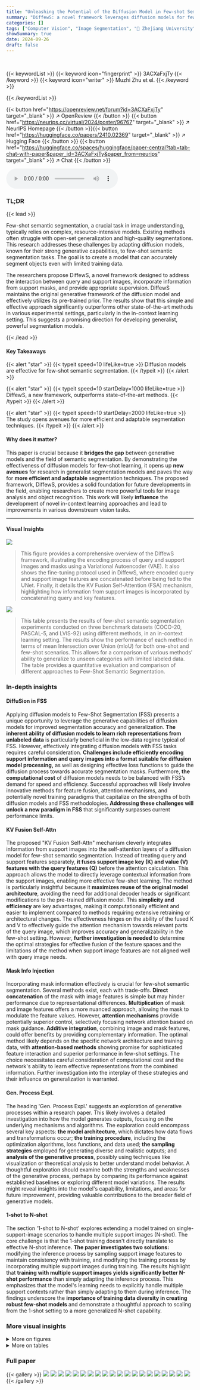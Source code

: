 ```yaml
---
title: "Unleashing the Potential of the Diffusion Model in Few-shot Semantic Segmentation"
summary: "DiffewS: a novel framework leverages diffusion models for few-shot semantic segmentation, significantly outperforming existing methods in multiple settings."
categories: []
tags: ["Computer Vision", "Image Segmentation", "🏢 Zhejiang University",]
showSummary: true
date: 2024-09-26
draft: false
---
```


<br>

{{< keywordList >}}
{{< keyword icon="fingerprint" >}} 3ACXaFxjTy {{< /keyword >}}
{{< keyword icon="writer" >}} Muzhi Zhu et el. {{< /keyword >}}
 
{{< /keywordList >}}

{{< button href="https://openreview.net/forum?id=3ACXaFxjTy" target="_blank" >}}
↗ OpenReview
{{< /button >}}
{{< button href="https://neurips.cc/virtual/2024/poster/96767" target="_blank" >}}
↗ NeurIPS Homepage
{{< /button >}}{{< button href="https://huggingface.co/papers/2410.02369" target="_blank" >}}
↗ Hugging Face
{{< /button >}}
{{< button href="https://huggingface.co/spaces/huggingface/paper-central?tab=tab-chat-with-paper&paper_id=3ACXaFxjTy&paper_from=neurips" target="_blank" >}}
↗ Chat
{{< /button >}}



<audio controls>
    <source src="https://ai-paper-reviewer.com/3ACXaFxjTy/podcast.wav" type="audio/wav">
    Your browser does not support the audio element.
</audio>


### TL;DR


{{< lead >}}

Few-shot semantic segmentation, a crucial task in image understanding, typically relies on complex, resource-intensive models. Existing methods often struggle with open-set generalization and high-quality segmentations. This research addresses these challenges by adapting diffusion models, known for their strong generative capabilities, to few-shot semantic segmentation tasks.  The goal is to create a model that can accurately segment objects even with limited training data.

The researchers propose DiffewS, a novel framework designed to address the interaction between query and support images, incorporate information from support masks, and provide appropriate supervision.  DiffewS maintains the original generative framework of the diffusion model and effectively utilizes its pre-trained prior.  The results show that this simple and effective approach significantly outperforms other state-of-the-art methods in various experimental settings, particularly in the in-context learning setting.  This suggests a promising direction for developing generalist, powerful segmentation models.

{{< /lead >}}


#### Key Takeaways

{{< alert "star" >}}
{{< typeit speed=10 lifeLike=true >}} Diffusion models are effective for few-shot semantic segmentation. {{< /typeit >}}
{{< /alert >}}

{{< alert "star" >}}
{{< typeit speed=10 startDelay=1000 lifeLike=true >}} DiffewS, a new framework, outperforms state-of-the-art methods. {{< /typeit >}}
{{< /alert >}}

{{< alert "star" >}}
{{< typeit speed=10 startDelay=2000 lifeLike=true >}} The study opens avenues for more efficient and adaptable segmentation techniques. {{< /typeit >}}
{{< /alert >}}

#### Why does it matter?
This paper is crucial because it **bridges the gap** between generative models and the field of semantic segmentation. By demonstrating the effectiveness of diffusion models for few-shot learning, it opens up **new avenues** for research in generalist segmentation models and paves the way for **more efficient and adaptable** segmentation techniques.  The proposed framework, DiffewS, provides a solid foundation for future developments in the field, enabling researchers to create more powerful tools for image analysis and object recognition.  This work will likely **influence** the development of novel in-context learning approaches and lead to improvements in various downstream vision tasks.

------
#### Visual Insights



![](https://ai-paper-reviewer.com/3ACXaFxjTy/figures_3_1.jpg)

> This figure provides a comprehensive overview of the DiffewS framework, illustrating the encoding process of query and support images and masks using a Variational Autoencoder (VAE). It also shows the fine-tuning protocol used in DiffewS, where encoded query and support image features are concatenated before being fed to the UNet.  Finally, it details the KV Fusion Self-Attention (FSA) mechanism, highlighting how information from support images is incorporated by concatenating query and key features.





![](https://ai-paper-reviewer.com/3ACXaFxjTy/tables_8_1.jpg)

> This table presents the results of few-shot semantic segmentation experiments conducted on three benchmark datasets (COCO-20, PASCAL-5, and LVIS-92) using different methods, in an in-context learning setting.  The results show the performance of each method in terms of mean Intersection over Union (mIoU) for both one-shot and few-shot scenarios.  This allows for a comparison of various methods' ability to generalize to unseen categories with limited labeled data. The table provides a quantitative evaluation and comparison of different approaches to Few-Shot Semantic Segmentation.





### In-depth insights


#### DiffuSion in FSS
Applying diffusion models to Few-Shot Segmentation (FSS) presents a unique opportunity to leverage the generative capabilities of diffusion models for improved segmentation accuracy and generalization.  **The inherent ability of diffusion models to learn rich representations from unlabeled data** is particularly beneficial in the low-data regime typical of FSS.  However, effectively integrating diffusion models with FSS tasks requires careful consideration.  **Challenges include efficiently encoding support information and query images into a format suitable for diffusion model processing,** as well as designing effective loss functions to guide the diffusion process towards accurate segmentation masks.  Furthermore, **the computational cost** of diffusion models needs to be balanced with FSS’s demand for speed and efficiency.  Successful approaches will likely involve innovative methods for feature fusion, attention mechanisms, and potentially novel training paradigms that capitalize on the strengths of both diffusion models and FSS methodologies.  **Addressing these challenges will unlock a new paradigm in FSS** that significantly surpasses current performance limits. 

#### KV Fusion Self-Attn
The proposed "KV Fusion Self-Attn" mechanism cleverly integrates information from support images into the self-attention layers of a diffusion model for few-shot semantic segmentation.  Instead of treating query and support features separately, **it fuses support image key (K) and value (V) features with the query features (Q)** before the attention calculation. This approach allows the model to directly leverage contextual information from the support images, enabling more effective few-shot learning.  The method is particularly insightful because it **maximizes reuse of the original model architecture**, avoiding the need for additional decoder heads or significant modifications to the pre-trained diffusion model. This **simplicity and efficiency** are key advantages, making it computationally efficient and easier to implement compared to methods requiring extensive retraining or architectural changes.  The effectiveness hinges on the ability of the fused K and V to effectively guide the attention mechanism towards relevant parts of the query image, which improves accuracy and generalizability in the few-shot setting.  However, **further investigation is needed** to determine the optimal strategies for effective fusion of the feature spaces and the limitations of the method when support image features are not aligned well with query image needs.

#### Mask Info Injection
Incorporating mask information effectively is crucial for few-shot semantic segmentation.  Several methods exist, each with trade-offs.  **Direct concatenation** of the mask with image features is simple but may hinder performance due to representational differences.  **Multiplication** of mask and image features offers a more nuanced approach, allowing the mask to modulate the feature values.  However, **attention mechanisms** provide potentially superior control, selectively focusing network attention based on mask guidance.  **Additive integration**, combining image and mask features, could offer benefits by providing complementary information.  The optimal method likely depends on the specific network architecture and training data, with **attention-based methods** showing promise for sophisticated feature interaction and superior performance in few-shot settings. The choice necessitates careful consideration of computational cost and the network's ability to learn effective representations from the combined information.  Further investigation into the interplay of these strategies and their influence on generalization is warranted.

#### Gen. Process Expl.
The heading 'Gen. Process Expl.' suggests an exploration of generative processes within a research paper.  This likely involves a detailed investigation into how the model generates outputs, focusing on the underlying mechanisms and algorithms. The exploration could encompass several key aspects: **the model architecture**, which dictates how data flows and transformations occur; **the training procedure**,  including the optimization algorithms, loss functions, and data used; **the sampling strategies** employed for generating diverse and realistic outputs; and **analysis of the generative process**, possibly using techniques like visualization or theoretical analysis to better understand model behavior. A thoughtful exploration should examine both the strengths and weaknesses of the generative process, perhaps by comparing its performance against established baselines or exploring different model variations.  The results might reveal insights into the model's capability, limitations, and areas for future improvement, providing valuable contributions to the broader field of generative models.

#### 1-shot to N-shot
The section '1-shot to N-shot' explores extending a model trained on single-support-image scenarios to handle multiple support images (N-shot).  The core challenge is that the 1-shot training doesn't directly translate to effective N-shot inference. **The paper investigates two solutions:** modifying the inference process by sampling support image features to maintain consistency with training, and modifying the training process by incorporating multiple support images during training. The results highlight that **training with multiple support images yields significantly better N-shot performance** than simply adapting the inference process. This emphasizes that the model's learning needs to explicitly handle multiple support contexts rather than simply adapting to them during inference. The findings underscore the **importance of training data diversity in creating robust few-shot models** and demonstrate a thoughtful approach to scaling from the 1-shot setting to a more generalized N-shot capability.


### More visual insights

<details>
<summary>More on figures
</summary>


![](https://ai-paper-reviewer.com/3ACXaFxjTy/figures_4_1.jpg)

> This figure compares two different interaction methods (KV Fusion Self-Attention and Tokenized Interaction Cross-Attention) combined with four different injection methods (concatenation, multiplication, attention mask, and addition) for incorporating support mask information into the model.  The bar chart shows the mean Intersection over Union (mIoU) results for each combination, demonstrating the effectiveness of each approach.  The results reveal that KV Fusion Self-Attention generally outperforms Tokenized Interaction Cross-Attention, and within KV Fusion Self-Attention, the concatenation method achieves the highest mIoU.


![](https://ai-paper-reviewer.com/3ACXaFxjTy/figures_5_1.jpg)

> This figure shows four different ways to convert a query mask (Mq) into an RGB image for input to the VAE.  The four methods are: (a) White foreground + black background; (b) Real foreground + black background; (c) Black foreground + real background; and (d) Adding mask on real image.  A bar chart illustrates the mIoU (mean Intersection over Union) results for each method, demonstrating the superior performance of method (a). Method (a) is found to be the most effective because it is easier for the UNet to learn from, and it is also easier to obtain the final segmentation result through post-processing.


![](https://ai-paper-reviewer.com/3ACXaFxjTy/figures_6_1.jpg)

> This figure shows three different mask generation processes and their results. (a) shows a pipeline of diffusion for mask generation. (b1), (b2), and (b3) illustrate the multi-step noise-to-mask generation (MN2M), multi-step image-to-mask generation (MI2M), and one-step image-to-mask generation (OI2M) methods, respectively. (c) compares the performance of these three methods in terms of mean Intersection over Union (mIoU). OI2M outperforms MN2M and MI2M, indicating that a direct one-step generation process is more effective for mask prediction.


![](https://ai-paper-reviewer.com/3ACXaFxjTy/figures_9_1.jpg)

> This figure showcases qualitative results of the DiffewS model performing one-shot semantic segmentation on the LVIS-92 dataset.  Each set of three images shows a reference image, ground truth mask, and the model's prediction. The blue color highlights the support mask, while red highlights the query mask, demonstrating the model's ability to segment objects based on limited visual input.


![](https://ai-paper-reviewer.com/3ACXaFxjTy/figures_16_1.jpg)

> This figure shows the architecture of the proposed DiffewS framework. It consists of four parts: (a) Support Image Encoding, (b) Query Image Encoding, (c) DiffewS Fine-tuning protocol, and (d) KV Fusion Self-Attention (FSA).  Part (a) and (b) illustrate how the support image, support mask, query image, and query mask are encoded into latent space representations. Part (c) details the training process where the concatenated query and query mask features are fed into UNet, with the latent representation of the query mask serving as supervision. Finally, part (d) illustrates how the key and value features are fused from support and query images within the self-attention mechanism.


![](https://ai-paper-reviewer.com/3ACXaFxjTy/figures_16_2.jpg)

> This figure showcases three categories of failure cases encountered by the DiffewS model during one-shot semantic segmentation tasks on the LVIS-92 and COCO-20 datasets.  These categories highlight the model's limitations in handling specific image characteristics.  The categories are:   1. **Appearance disparity:** Situations where there is a substantial visual difference between the support and query images, hindering accurate segmentation. 2. **Look-alike interference:** Scenarios with similar-looking objects in the query image that confuse the model's segmentation process. 3. **Occlusion interference:** Instances where significant parts of the target object in the query image are hidden or obstructed, leading to inaccurate or incomplete segmentation.  Each category includes three example pairs: the reference image, ground truth, and model prediction. The figure illustrates the challenges in achieving accurate segmentation under these complex image conditions.


![](https://ai-paper-reviewer.com/3ACXaFxjTy/figures_17_1.jpg)

> This figure provides a comprehensive overview of the DiffewS framework, illustrating the encoding of query and support images and masks using a Variational Autoencoder (VAE), the fine-tuning protocol, and the key-value fusion self-attention (FSA) mechanism.  Panel (a) shows support image encoding, (b) shows query image encoding, (c) demonstrates the DiffewS fine-tuning, and (d) details the FSA, emphasizing the fusion of information from support images via query-key concatenation.


</details>




<details>
<summary>More on tables
</summary>


![](https://ai-paper-reviewer.com/3ACXaFxjTy/tables_8_2.jpg)
> This table presents the results of the strict few-shot semantic segmentation experiment conducted on the COCO-20 dataset.  It compares the performance of the proposed DiffewS method (both the original version and a version with training time improvements denoted by DiffewS-n) against several state-of-the-art (SOTA) methods.  The results are shown for both 1-shot and 5-shot settings across four different folds (20'. Each fold consists of 60 classes for training and 20 for testing, and for each fold 1000 reference-target pairs are randomly sampled. The table shows the mean Intersection over Union (mIoU) scores for each method across all folds, offering a comprehensive evaluation of few-shot segmentation performance.

![](https://ai-paper-reviewer.com/3ACXaFxjTy/tables_15_1.jpg)
> This table presents the results of an experiment comparing different thresholding methods (absolute and relative) used in post-processing the model's output mask.  The goal was to determine which thresholding method yielded the best segmentation performance (measured by mIoU).  The table shows that a relative threshold of 0.25 produced the best results in this instance (47.69 mIoU).

![](https://ai-paper-reviewer.com/3ACXaFxjTy/tables_15_2.jpg)
> This table presents a comparison of two different methods for applying the multiplication operation within the DiffewS framework. One method applies the multiplication in the latent space, while the other applies it directly to the RGB images. The table shows that applying the multiplication directly to the RGB images achieves slightly better results (33.12 mIoU) compared to applying it in the latent space (32.14 mIoU).

![](https://ai-paper-reviewer.com/3ACXaFxjTy/tables_15_3.jpg)
> This table presents a comparison of two different self-attention fusion strategies: KV fusion and QKV fusion. The results show that the KV fusion strategy achieves slightly better performance (46.64 mIoU) compared to the QKV fusion strategy (46.61 mIoU).

![](https://ai-paper-reviewer.com/3ACXaFxjTy/tables_16_1.jpg)
> This table presents the results of the DiffewS model on COCO and PASCAL datasets, comparing the performance with and without the inference time improvement.  The original DiffewS model ('ori') is compared against a version that employs random sampling of keys and values from support samples during inference ('sample'). Results are shown for 1-shot, 5-shot, and 10-shot scenarios, demonstrating the impact of the inference optimization on performance.

![](https://ai-paper-reviewer.com/3ACXaFxjTy/tables_17_1.jpg)
> This table shows the performance (mIoU) of the DiffewS model in a few-shot semantic segmentation task under different training scenarios.  The 'Diffews (ori, train 1 shot)' row represents the original model trained only for the 1-shot setting.  The other rows demonstrate the improvement achieved by training the model with multiple shots (1-5 shots and 1-7 shots) before evaluating it on 1, 5, and 10 shot scenarios.  The results indicate how training with multiple shots impacts the performance in different few-shot settings.

</details>




### Full paper

{{< gallery >}}
<img src="https://ai-paper-reviewer.com/3ACXaFxjTy/1.png" class="grid-w50 md:grid-w33 xl:grid-w25" />
<img src="https://ai-paper-reviewer.com/3ACXaFxjTy/2.png" class="grid-w50 md:grid-w33 xl:grid-w25" />
<img src="https://ai-paper-reviewer.com/3ACXaFxjTy/3.png" class="grid-w50 md:grid-w33 xl:grid-w25" />
<img src="https://ai-paper-reviewer.com/3ACXaFxjTy/4.png" class="grid-w50 md:grid-w33 xl:grid-w25" />
<img src="https://ai-paper-reviewer.com/3ACXaFxjTy/5.png" class="grid-w50 md:grid-w33 xl:grid-w25" />
<img src="https://ai-paper-reviewer.com/3ACXaFxjTy/6.png" class="grid-w50 md:grid-w33 xl:grid-w25" />
<img src="https://ai-paper-reviewer.com/3ACXaFxjTy/7.png" class="grid-w50 md:grid-w33 xl:grid-w25" />
<img src="https://ai-paper-reviewer.com/3ACXaFxjTy/8.png" class="grid-w50 md:grid-w33 xl:grid-w25" />
<img src="https://ai-paper-reviewer.com/3ACXaFxjTy/9.png" class="grid-w50 md:grid-w33 xl:grid-w25" />
<img src="https://ai-paper-reviewer.com/3ACXaFxjTy/10.png" class="grid-w50 md:grid-w33 xl:grid-w25" />
<img src="https://ai-paper-reviewer.com/3ACXaFxjTy/11.png" class="grid-w50 md:grid-w33 xl:grid-w25" />
<img src="https://ai-paper-reviewer.com/3ACXaFxjTy/12.png" class="grid-w50 md:grid-w33 xl:grid-w25" />
<img src="https://ai-paper-reviewer.com/3ACXaFxjTy/13.png" class="grid-w50 md:grid-w33 xl:grid-w25" />
<img src="https://ai-paper-reviewer.com/3ACXaFxjTy/14.png" class="grid-w50 md:grid-w33 xl:grid-w25" />
<img src="https://ai-paper-reviewer.com/3ACXaFxjTy/15.png" class="grid-w50 md:grid-w33 xl:grid-w25" />
<img src="https://ai-paper-reviewer.com/3ACXaFxjTy/16.png" class="grid-w50 md:grid-w33 xl:grid-w25" />
<img src="https://ai-paper-reviewer.com/3ACXaFxjTy/17.png" class="grid-w50 md:grid-w33 xl:grid-w25" />
<img src="https://ai-paper-reviewer.com/3ACXaFxjTy/18.png" class="grid-w50 md:grid-w33 xl:grid-w25" />
<img src="https://ai-paper-reviewer.com/3ACXaFxjTy/19.png" class="grid-w50 md:grid-w33 xl:grid-w25" />
<img src="https://ai-paper-reviewer.com/3ACXaFxjTy/20.png" class="grid-w50 md:grid-w33 xl:grid-w25" />
{{< /gallery >}}